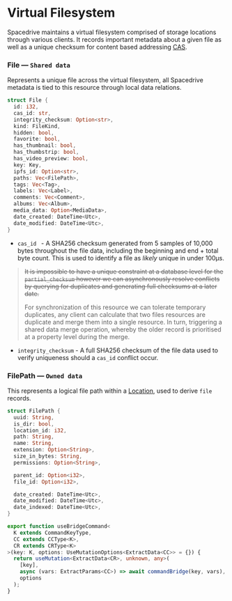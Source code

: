 # Virtual Filesystem

Spacedrive maintains a virtual filesystem comprised of storage locations through various clients. It records important metadata about a given file as well as a unique checksum for content based addressing [CAS]().

### File — `Shared data`

Represents a unique file across the virtual filesystem, all Spacedrive metadata is tied to this resource through local data relations.

```rust
struct File {
  id: i32,
  cas_id: str,
  integrity_checksum: Option<str>,
  kind: FileKind,
  hidden: bool,
  favorite: bool,
  has_thumbnail: bool,
  has_thumbstrip: bool,
  has_video_preview: bool,
  key: Key,
  ipfs_id: Option<str>,
  paths: Vec<FilePath>,
  tags: Vec<Tag>,
  labels: Vec<Label>,
  comments: Vec<Comment>,
  albums: Vec<Album>,
  media_data: Option<MediaData>,
  date_created: DateTime<Utc>,
  date_modified: DateTime<Utc>,
}
```

- `cas_id ` - A SHA256 checksum generated from 5 samples of 10,000 bytes throughout the file data, including the beginning and end + total byte count. This is used to identify a file as _likely_ unique in under 100µs.

> ~~It is impossible to have a unique constraint at a database level for the `partial_checksum` however we can asynchronously resolve conflicts by querying for duplicates and generating full checksums at a later date.~~
>
> For synchronization of this resource we can tolerate temporary duplicates, any client can calculate that two files resources are duplicate and merge them into a single resource. In turn, triggering a shared data merge operation, whereby the older record is prioritised at a property level during the merge.

- `integrity_checksum` - A full SHA256 checksum of the file data used to verify uniqueness should a `cas_id` conflict occur.

### FilePath — `Owned data`

This represents a logical file path within a [Location](), used to derive `file` records.

```rust
struct FilePath {
  uuid: String,
  is_dir: bool,
  location_id: i32,
  path: String,
  name: String,
  extension: Option<String>,
  size_in_bytes: String,
  permissions: Option<String>,

  parent_id: Option<i32>,
  file_id: Option<i32>,

  date_created: DateTime<Utc>,
  date_modified: DateTime<Utc>,
  date_indexed: DateTime<Utc>,
}
```

```typescript
export function useBridgeCommand<
  K extends CommandKeyType,
  CC extends CCType<K>,
  CR extends CRType<K>
>(key: K, options: UseMutationOptions<ExtractData<CC>> = {}) {
  return useMutation<ExtractData<CR>, unknown, any>(
    [key],
    async (vars: ExtractParams<CC>) => await commandBridge(key, vars),
    options
  );
}
```
